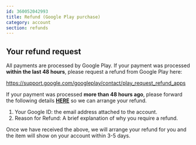 ```yaml
---
id: 360052042993
title: Refund (Google Play purchase)
category: account
section: refunds
---
```

## Your refund request

All payments are processed by Google Play. If your payment was processed **within the last 48 hours**, please request a refund from Google Play here:

<https://support.google.com/googleplay/contact/play_request_refund_apps>

If your payment was processed **more than 48 hours ago**, please forward the following details **[HERE](https://help.studycat.com/hc/en-gb/requests/new)** so we can arrange your refund.

1. Your Google ID: the email address attached to the account.
2. Reason for Refund: A brief explanation of why you require a refund.

Once we have received the above, we will arrange your refund for you and the item will show on your account within 3-5 days.
